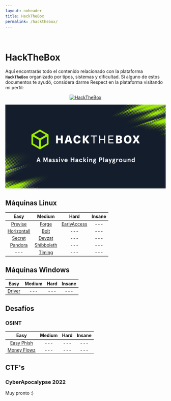 ```yaml
---
layout: noheader
title: HackTheBox
permalink: /hackthebox/
---
```


<br/>

# HackTheBox

Aquí encontrarás todo el contenido relacionado con la plataforma **`HackTheBox`** organizado por tipos, sistemas y dificultad.
Si alguno de estos documentos te ayudó, considera darme Respect en la plataforma visitando mi perfil:

<p align="center">
  <a href="https://app.hackthebox.com/users/18979" target="_blank">
    <img src="http://www.hackthebox.eu/badge/image/18979" alt="HackTheBox">
  </a>
</p>

![HackTheBox](/assets/images/hackthebox/htb.jpg)


## Máquinas Linux

| Easy                            | Medium                          | Hard                            | Insane |
|:-------------------------------:|:-------------------------------:|:-------------------------------:|:------:|
| [Previse](/htb/previse)         | [Forge](/htb/forge)             | [EarlyAccess](/htb/earlyaccess) | ---    |
| [Horizontall](/htb/horizontall) | [Bolt](/htb/bolt)               | ---                             | ---    |
| [Secret](/htb/secret)           | [Devzat](/htb/devzat)           | ---                             | ---    |
| [Pandora](/htb/pandora)         | [Shibboleth](/htb/shibboleth)   | ---                             | ---    |
| ---                             | [Timing](/htb/timing)           | ---                             | ---    |

## Máquinas Windows

| Easy                  | Medium | Hard | Insane |
|:---------------------:|:------:|:----:|:------:|
| [Driver](/htb/driver) | ---    | ---  | ---    |

## Desafíos

### OSINT

| Easy                                            | Medium | Hard | Insane |
|:-----------------------------------------------:|:------:|:----:|:------:|
| [Easy Phish](/htb/challenges/osint/easyphish)   | ---    | ---  | ---    |
| [Money Flowz](/htb/challenges/osint/moneyflowz) | ---    | ---  | ---    |

## CTF's

### CyberApocalypse 2022

Muy pronto :)
